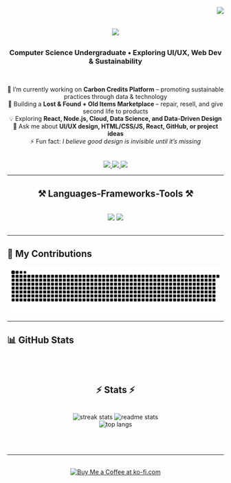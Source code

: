 <img align="right" src="https://visitor-badge.laobi.icu/badge?page_id=ujjwalk2523.ujjwalk2523" />

<h1 align="center">
    <img src="https://readme-typing-svg.herokuapp.com/?font=Righteous&size=35&center=true&vCenter=true&width=500&height=70&duration=4000&lines=Hi+There!+👋;+I'm+Ujjwal+Bhumi!;" />
</h1>

<h3 align="center">Computer Science Undergraduate • Exploring UI/UX, Web Dev & Sustainability </h3>

<br/>

<div align="center">

🔭 I’m currently working on **Carbon Credits Platform** – promoting sustainable practices through data & technology  
🌱 Building a **Lost & Found + Old Items Marketplace** – repair, resell, and give second life to products  
💡 Exploring **React, Node.js, Cloud, Data Science, and Data-Driven Design**  
💬 Ask me about **UI/UX design, HTML/CSS/JS, React, GitHub, or project ideas**  
⚡ Fun fact: *I believe good design is invisible until it’s missing*  

</div>

<br/>

<div align="center"> 
  <a href="mailto:ujjwalbhumi0@gmail.com">
    <img src="https://img.shields.io/badge/Gmail-333333?style=for-the-badge&logo=gmail&logoColor=red" />
  </a>
  <a href="https://www.linkedin.com/in/ujjwal-singh-07baa5354" target="_blank">
    <img src="https://img.shields.io/badge/LinkedIn-0077B5?style=for-the-badge&logo=linkedin&logoColor=white" />
  </a>
  <a href="https://ujjwal-uiux.vercel.app" target="_blank">
    <img src="https://img.shields.io/badge/Portfolio-FF5722?style=for-the-badge&logo=todoist&logoColor=white" />
  </a>
</div>

<hr/>

<h2 align="center">⚒️ Languages-Frameworks-Tools ⚒️</h2>
<br/>

<div align="center">
    <img src="https://skillicons.dev/icons?i=react,bootstrap,mui,html,css,vscode,github,figma,tailwind,git,r" />
    <img src="https://skillicons.dev/icons?i=nodejs,python,javascript,typescript,express,firebase,mongodb,c,java,nextjs,mysql,flask" />
</div>

<br/>
<hr/>

## 🐍 My Contributions

<div align="center">
  <img src="https://raw.githubusercontent.com/ujjwalk2523/ujjwalk2523/output/github-contribution-grid-snake.svg" alt="Snake animation" />
</div>

---

## 📊 GitHub Stats

<br/><br/>

<h2 align="center">⚡ Stats ⚡</h2>
<br/>

<div align="center">

<!-- ✅ Fixed Streak Stats -->
<img width="390" src="https://github-readme-streak-stats.vercel.app/?user=ujjwalk2523&count_private=true&theme=react&border_radius=10" alt="streak stats" />

<!-- GitHub Stats -->
<img width="390" src="https://github-readme-stats.vercel.app/api?username=ujjwalk2523&count_private=true&show_icons=true&theme=react&rank_icon=github&border_radius=10" alt="readme stats" />

<br/>

<!-- Top Languages -->
<img width="325" src="https://github-readme-stats.vercel.app/api/top-langs/?username=ujjwalk2523&langs_count=8&layout=compact&theme=react&border_radius=10&size_weight=0.5&count_weight=0.5" alt="top langs" />

</div>

<br/><br/>
<hr/>
<br/>

<div align="center">
  <a href="https://ko-fi.com/V7V4RAK9C" target="_blank">
    <img height="64" style="border:0px;height:64px;" src="https://storage.ko-fi.com/cdn/kofi1.png?v=3" alt="Buy Me a Coffee at ko-fi.com" />
  </a>
</div>

<br/>
